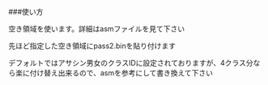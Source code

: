 
###使い方

空き領域を使います。詳細はasmファイルを見て下さい

先ほど指定した空き領域にpass2.binを貼り付けます

デフォルトではアサシン男女のクラスIDに設定されておりますが、4クラス分なら楽に付け替え出来るので、asmを参考にして書き換えて下さい